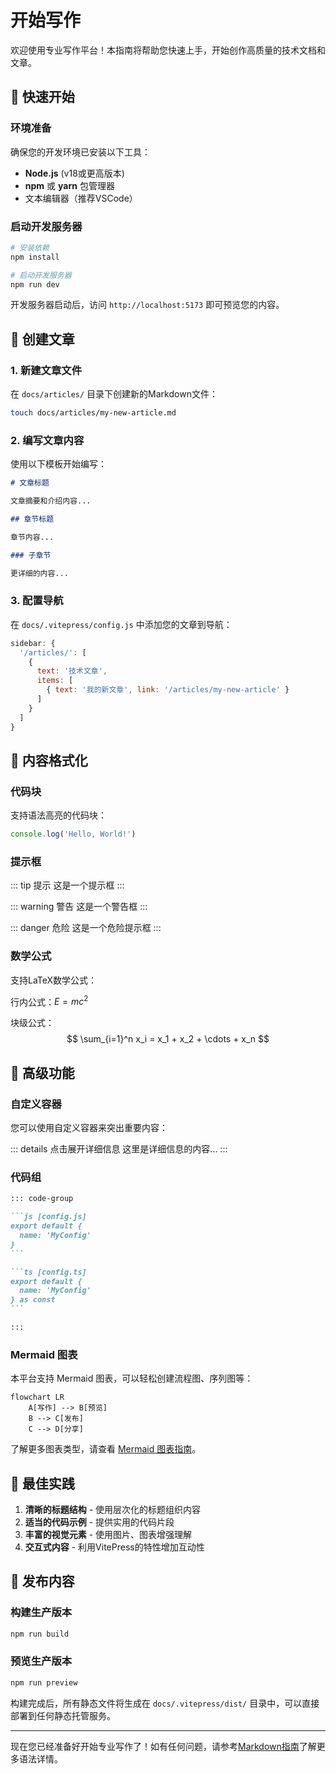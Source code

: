 # 开始写作

欢迎使用专业写作平台！本指南将帮助您快速上手，开始创作高质量的技术文档和文章。

## 🚀 快速开始

### 环境准备

确保您的开发环境已安装以下工具：

- **Node.js** (v18或更高版本)
- **npm** 或 **yarn** 包管理器
- 文本编辑器（推荐VSCode）

### 启动开发服务器

```bash
# 安装依赖
npm install

# 启动开发服务器
npm run dev
```

开发服务器启动后，访问 `http://localhost:5173` 即可预览您的内容。

## 📝 创建文章

### 1. 新建文章文件

在 `docs/articles/` 目录下创建新的Markdown文件：

```bash
touch docs/articles/my-new-article.md
```

### 2. 编写文章内容

使用以下模板开始编写：

```markdown
# 文章标题

文章摘要和介绍内容...

## 章节标题

章节内容...

### 子章节

更详细的内容...
```

### 3. 配置导航

在 `docs/.vitepress/config.js` 中添加您的文章到导航：

```javascript
sidebar: {
  '/articles/': [
    {
      text: '技术文章',
      items: [
        { text: '我的新文章', link: '/articles/my-new-article' }
      ]
    }
  ]
}
```

## 🎨 内容格式化

### 代码块

支持语法高亮的代码块：

```javascript
console.log('Hello, World!')
```

### 提示框

::: tip 提示
这是一个提示框
:::

::: warning 警告
这是一个警告框
:::

::: danger 危险
这是一个危险提示框
:::

### 数学公式

支持LaTeX数学公式：

行内公式：$E = mc^2$

块级公式：
$$
\sum_{i=1}^n x_i = x_1 + x_2 + \cdots + x_n
$$

## 🔧 高级功能

### 自定义容器

您可以使用自定义容器来突出重要内容：

::: details 点击展开详细信息
这里是详细信息的内容...
:::

### 代码组

````md
::: code-group

```js [config.js]
export default {
  name: 'MyConfig'
}
```

```ts [config.ts]
export default {
  name: 'MyConfig'
} as const
```

:::
````

### Mermaid 图表

本平台支持 Mermaid 图表，可以轻松创建流程图、序列图等：

```mermaid
flowchart LR
    A[写作] --> B[预览]
    B --> C[发布]
    C --> D[分享]
```

了解更多图表类型，请查看 [Mermaid 图表指南](/articles/mermaid-diagram-guide)。

## 📖 最佳实践

1. **清晰的标题结构** - 使用层次化的标题组织内容
2. **适当的代码示例** - 提供实用的代码片段
3. **丰富的视觉元素** - 使用图片、图表增强理解
4. **交互式内容** - 利用VitePress的特性增加互动性

## 🚀 发布内容

### 构建生产版本

```bash
npm run build
```

### 预览生产版本

```bash
npm run preview
```

构建完成后，所有静态文件将生成在 `docs/.vitepress/dist/` 目录中，可以直接部署到任何静态托管服务。

---

现在您已经准备好开始专业写作了！如有任何问题，请参考[Markdown指南](/guides/markdown-guide)了解更多语法详情。